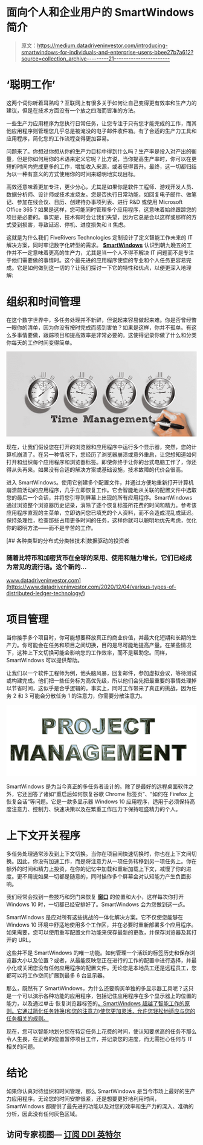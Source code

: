 # 面向个人和企业用户的 SmartWindows 简介

> 原文：<https://medium.datadriveninvestor.com/introducing-smartwindows-for-individuals-and-enterprise-users-bbee27b7a612?source=collection_archive---------21----------------------->

# **‘聪明工作’**

这两个词你听着耳熟吗？互联网上有很多关于如何让自己变得更有效率和生产力的建议，但是在技术方面没有一个放之四海而皆准的方法。

一些生产力应用程序为您执行日常任务，让您专注于只有您才能完成的工作，而其他应用程序则管理您几乎总是被淹没的电子邮件收件箱。有了合适的生产力工具和应用程序，简化您的工作流程变得更加容易。

问题来了。你想过你想从你的生产力目标中得到什么吗？生产率是投入对产出的衡量，但是你如何用你的术语来定义它呢？比方说，当你提高生产率时，你可以在更短的时间内完成更多的工作，增加收入来源，或者获得晋升。最终，这一切都归结为以一种有意义的方式使用你的时间来聪明地实现目标。

高效还意味着更加专注，更少分心，尤其是如果你是软件工程师、游戏开发人员、数据分析师、设计师或技术发烧友。您是否执行日常功能，如回复电子邮件、做笔记、参加在线会议、日历、创建待办事项列表、进行 R&D 或使用 Microsoft Office 365？如果是这样，您可能同时管理多个应用程序，这意味着始终跟踪您的项目是必要的。事实是，技术有时会让我们失望，因为它总是会以这样或那样的方式受到损害，导致延迟、停机、进度损失和 it 焦虑。

这就是为什么我们 FiveRivers Technologies 定制设计了定义智能工作未来的 IT 解决方案，同时牢记数字化转型的需求。 [**SmartWindows**](https://smartwindows.app/) 认识到朝九晚五的工作并不一定意味着更高的生产力，尤其是当一个人不得不解决 IT 问题而不是专注于他们需要做的事情时。这个最先进的应用程序使您的专业和个人任务更容易完成。它是如何做到这一切的？让我们探讨一下它的特性和优点，以便更深入地理解:

# 组织和时间管理

在这个数字世界中，多任务处理并不新鲜，但说起来容易做起来难。你是否曾经瞥一眼你的清单，因为你没有按时完成而感到害怕？如果是这样，你并不孤单。有这么多事情要做，跟踪项目和提高效率是非常必要的。这使得记录你做了什么和分类你每天的工作时间变得简单。

![](img/dfa848d81f7d9b96418c41d08fb7048f.png)

现在，让我们假设您在打开的浏览器和应用程序中运行多个显示器，突然，您的计算机崩溃了。在另一种情况下，您经历了浏览器崩溃或意外重启，让您想知道如何打开和组织每个应用程序和浏览器标签。即使你终于让你的台式电脑工作了，你还得从头再来。如果没有合适的解决方案或基础设施，技术故障的代价会很高。

进入 SmartWindows。使用它创建多个配置文件，并通过方便地重新打开计算机崩溃前活动的应用程序，几乎立即恢复工作。它会智能地从关联的配置文件中选取您的最后一个会话，并将您引导到屏幕上出现的所有应用程序。SmartWindows 通过浏览整个浏览器历史记录，消除了逐个恢复标签所花费的时间和精力。参考该应用程序直观的主菜单，立即访问您已填充的个人资料，而不会造成混乱或延迟。保持条理性，检查那些占用更多时间的任务，这样你就可以聪明地优先考虑，优化你的聪明方法——而不是辛苦的工作。

[](https://www.datadriveninvestor.com/2020/12/04/various-types-of-distributed-ledger-technology/) [## 各种类型的分布式分类帐技术|数据驱动的投资者

### 随着比特币和加密货币在全球的采用、使用和魅力增长，它们已经成为常见的流行语。这个新的…

www.datadriveninvestor.com](https://www.datadriveninvestor.com/2020/12/04/various-types-of-distributed-ledger-technology/) 

# 项目管理

当你接手多个项目时，你可能想要释放真正的商业价值，并最大化短期和长期的生产力。你可能会在任务和项目之间切换，目的是尽可能地提高产量。在某些情况下，这种上下文切换可能会影响您的工作效率，而不是帮助您。同样，SmartWindows 可以提供帮助。

让我们以一个软件工程师为例，他头脑风暴，回复邮件，参加虚拟会议，等待测试或构建完成。他们把一些任务标为高优先级，所以他们会先把最重要的事情处理掉以节省时间，这似乎是合乎逻辑的。事实上，同时工作带来了真正的挑战，因为任务 2 和 3 可能会分散任务 1 的注意力，你需要分散注意力。

![](img/330bafcc8e650cadecaed55ef1b67b08.png)

SmartWindows 是为当今真正的多任务者设计的。除了是最好的远程桌面软件之外，它还回答了诸如“重启后如何恢复谷歌 Chrome 标签页”、“如何在 Firefox 上恢复会话”等问题。它是一款多显示器 Windows 10 应用程序，适用于必须保持高度注意力、控制力、快速决策以及在繁重工作压力下保持旺盛精力的个人。

# 上下文开关程序

多任务处理通常涉及到上下文切换。当你在项目间快速切换时，你也在上下文间切换。因此，你没有加速工作，而是将注意力从一项任务转移到另一项任务上。你在额外的时间和精力上投资，在你的记忆中加载和重新加载上下文，减慢了你的进度。更不用说如果一切都是随意的，同时操作多个屏幕会对认知能力产生负面影响。

我们经常会找到一些技巧和窍门来恢复 [**窗口**](https://smartwindows.app/blog/remember-window-size-and-position/) 的位置和大小，这样每次你打开 Windows 10 时，一切都已经安排好了。SmartWindows 会为您做到这一点。

SmartWindows 是应对所有这些挑战的一体化解决方案。它不仅使您能够在 Windows 10 环境中舒适地使用多个工作区，并在必要时重新部署多个应用程序。如果需要，您可以使用重写配置文件功能来保存最新的更改，并保存浏览器及其打开的 URL。

这些并不是 SmartWindows 的唯一功能。如何管理一个活跃的标签历史和保存浏览器大小以及位置？或者，从最能反映您正在进行的工作的配置中进行选择，并最小化或关闭您没有任何应用程序的配置文件。无论您是本地员工还是远程员工，您都可以将工作空间扩展到最多 6 台显示器。

那么，既然有了 SmartWindows，为什么还要购买单独的多显示器工具呢？这只是一个可以演示各种功能的应用程序，包括记住应用程序在多个显示器上的位置的能力，以及通过单击 恢复浏览器标签的[。SmartWindows 超越了智能工作的原则。它通过简化任务转换(和您的注意力)使您更加灵活，允许您轻松地适应与您的任务相关的规则。](https://smartwindows.app/blog/how-to-reopen-closed-tabs/)

现在，您可以智能地划分您在特定任务上花费的时间，使认知要求高的任务不那么令人生畏，在正确的位置暂停项目工作，并记录您的进度，而无需担心任何与 IT 相关的问题。

# 结论

如果你认真对待组织和时间管理，那么 SmartWindows 是当今市场上最好的生产力应用程序。无论您的时间安排很紧，还是想要更好地利用时间，SmartWindows 都提供了最先进的功能以及对您的效率和生产力的深入、准确的分析，因此没有任何灰色区域。

## 访问专家视图— [订阅 DDI 英特尔](https://datadriveninvestor.com/ddi-intel)